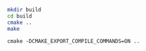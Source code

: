 ```bash
mkdir build
cd build
cmake ..
make
```

```
cmake -DCMAKE_EXPORT_COMPILE_COMMANDS=ON ..
```
